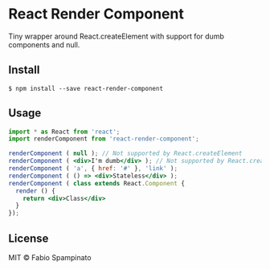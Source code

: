 # React Render Component

Tiny wrapper around React.createElement with support for dumb components and null.

## Install

```shell
$ npm install --save react-render-component
```

## Usage

```jsx
import * as React from 'react';
import renderComponent from 'react-render-component';

renderComponent ( null ); // Not supported by React.createElement
renderComponent ( <div>I'm dumb</div> ); // Not supported by React.createElement
renderComponent ( 'a', { href: '#' }, 'link' );
renderComponent ( () => <div>Stateless</div> );
renderComponent ( class extends React.Component {
  render () {
    return <div>Class</div>
  }
});
```

## License

MIT © Fabio Spampinato
